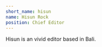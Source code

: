 ```yaml
---
short_name: hisun
name: Hisun Rock
position: Chief Editor
---
```

Hisun is an vivid editor based in Bali.
